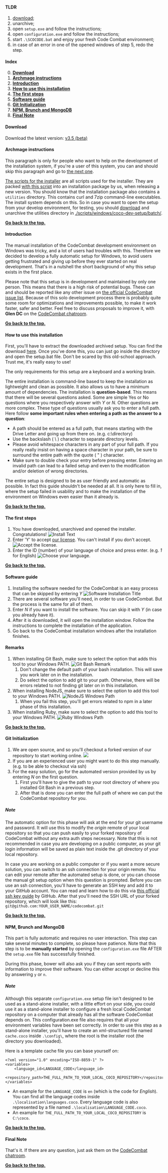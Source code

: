 #### TLDR
1. [download](#download);
2. unarchive;
3. open ``setup.exe`` and follow the instructions;
4. open ``configuration.exe`` and follow the instructions;
5. start ``.\SCOCODE.bat`` and enjoy your fresh Code Combat environment;
6. in case of an error in one of the opened windows of step 5, redo the step.

#### Index
0. **[Download](#download)**
1. **[Archmage instructions](#archmage-instructions)**
2. **[Introduction](#introduction)**
3. **[How to use this installation](#how-to-use-this-installation)**
4. **[The first steps](#the-first-steps)**
5. **[Software guide](#software-guide)**
6. **[Git Initialization](#git-initialization)**
7. **[NPM, Brunch and MongoDB](#npm-brunch-and-mongodb)**
8. **[Final Note](#final-note)**

#### Download
Download the latest version: [v3.5 (beta)](https://s3.amazonaws.com/CodeCombatLargeFiles/coco-dev-win-setup-3.5.zip)

#### Archmage instructions
This paragraph is only for people who want to help on the development of the installation system, if you're a user of this system, you can and should skip this paragraph and go to [the next one](#introduction).

[The scripts for the installer](https://github.com/codecombat/codecombat/tree/master/scripts/windows/coco-dev-setup/batch/scripts) are all scripts used for the installer. They are packed [with this script](https://github.com/codecombat/codecombat/blob/master/scripts/windows/coco-dev-setup/dev-setup-packer.bat) into an installation package by us, when releasing a new version. You should know that the installation package also contains a ``utilities`` directory. This contains curl and 7zip command-line executables. The install system depends on this. So in case you want to open the setup from your develop environment, for testing, you should [download](https://s3.amazonaws.com/CodeCombatLargeFiles/utilities.zip) and unarchive the utilities directory in [./scripts/windows/coco-dev-setup/batch/](https://github.com/codecombat/codecombat/tree/master/scripts/windows/coco-dev-setup/batch).

**[Go back to the top.](#index)**

#### Introduction
The manual installation of the CodeCombat development environment on Windows was tricky, and a lot of users had troubles with this. Therefore we decided to develop a fully automatic setup for Windows, to avoid users getting frustrated and giving up before they ever started on real development. That's in a nutshell the short background of why this setup exists in the first place.

Please note that this setup is in development and maintained by only one person. This means that there is a high risk of potential bugs. These can and should be reported like any other issue on [the official CodeCombat issue list](https://github.com/codecombat/codecombat/issues?labels=enhancement&state=open). Because of this solo development process there is probably quite some room for optimizations and improvements possible, to make it work faster, safer and better. Feel free to discuss proposals to improve it, with **Glen DC** on the [CodeCombat chatroom](http://www.hipchat.com/g3plnOKqa).

**[Go back to the top.](#index)**

#### How to use this installation
First, you'll have to extract the downloaded archived setup. You can find the download [here](#download). Once you've done this, you can just go inside the directory and open the setup.bat file. Don't be scared by this old-school approach. Trust me, it's really easy to use!

The only requirements for this setup are a keyboard and a working brain.

The entire installation is command-line based to keep the installation as lightweight and clean as possible. It also allows us to have a minimum amount of dependencies. The installation is **question-based**. This means that there will be several questions asked. Some are simple Yes or No questions where you respectively answer with _Y_ or _N_. Other questions are more complex. These type of questions usually ask you to enter a full path. Here follow **some important rules when entering a path as the answer to a question**:
* A path should be entered as a full path, that means starting with the Drive Letter and going up from there on. (e.g. c:\directory)
* Use the backslash ( \\ ) character to separate directory levels.
* Please avoid whitespace characters in any part of your full path. If you really really insist on having a space character in your path, be sure to surround the entire path with the quote ( " ) character.
* Make sure to double check your entry before pressing enter. Entering an invalid path can lead to a failed setup and even to the modification and/or deletion of wrong directories.

The entire setup is designed to be as user friendly and automatic as possible. In fact this guide shouldn't be needed at all. It is only here to fill in, where the setup failed in usability and to make the installation of the environment on Windows even easier than it already is.

**[Go back to the top.](#index)**

#### The first steps
1. You have downloaded, unarchived and opened the installer. Congratulations! ![Install Text](https://dl.dropboxusercontent.com/u/80071057/codecombat/1_title.png)
2. Enter 'Y' to accept [our license](http://codecombat.com/cla). You can't install if you don't accept. ![Accept the license.](https://dl.dropboxusercontent.com/u/80071057/codecombat/1_license.png)
3. Enter the ID (number) of your language of choice and press enter. (e.g. _1_ for English) ![Choose your language.](https://dl.dropboxusercontent.com/u/80071057/codecombat/1_language.png)

**[Go back to the top.](#index)**

#### Software guide
1. Installing the software needed for the CodeCombat is an easy process that can be skipped by entering _Y_ ![Software Installation Title](https://dl.dropboxusercontent.com/u/80071057/codecombat/2_title.png)
2. There are several software you'll need, in order to use CodeCombat. But the process is the same for all of them.
  1. Enter _N_ if you want to install the software. You can skip it with _Y_ (in case you already have it).
  2. After it is downloaded, it will open the installation window. Follow the instructions to complete the installation of the application.
  3. Go back to the CodeCombat installation windows after the installation finishes.

#### Remarks
1. When installing Git Bash, make sure to select the option that adds this tool to your Windows PATH.
![Git Bash Remark](https://dl.dropboxusercontent.com/u/80071057/codecombat/gitbash_path.png)
   1. Don't change the default path of your bash installation. This will save you work later on in the installation.
   2. Do select the option to add git to your path. Otherwise, there will be errors related to not finding git later on in this installation.
2. When installing NodeJS, make sure to select the option to add this tool to your Windows PATH. ![NodeJS Windows Path](https://dl.dropboxusercontent.com/u/80071057/codecombat/nodejs_path.png)
   1. When you fail this step, you'll get errors related to npm in a later phase of this installation.
3. When installing Ruby, make sure to select the option to add this tool to your Windows PATH. ![Ruby Windows Path](https://dl.dropboxusercontent.com/u/80071057/codecombat/ruby_path.png)

**[Go back to the top.](#index)**

#### Git Initialization
1. We are open source, and so you'll checkout a forked version of our repository to start working online. ![](https://dl.dropboxusercontent.com/u/80071057/codecombat/3_title.png)
  1. If you are an experienced user you might want to do this step manually. (e.g. to be able to checkout via ssh)
  2. For the easy solution, go for the automated version provided by us by entering _N_ on the first question.
     1. First you'll have to give the path to your root directory of where you installed Git Bash in a previous step.
     2. After that is done you can enter the full path of where we can put the CodeCombat repository for you.

##### Note

The automatic option for this phase will ask at the end for your git username and password. It will use this to modify the _origin_ remote of your local repository so that you can push easily to your forked repository of CodeCombat without any extra auth steps necessary. Note that this is not recommended in case you are developing on a public computer, as your git login information will be saved as plain text inside the .git directory of your local repository.

In case you are working on a public computer or if you want a more secure solution, you can switch to an ssh connection for your origin remote. You can edit your remote after the automated setup is done, or you can choose the manual git setup option when this question is prompted. Before you can use an ssh connection, you'll have to generate an SSH key and add it to your GitHub account. You can read and learn how to do this via [this official ssh key guide](https://help.github.com/articles/generating-ssh-keys) by GitHub. After that you'll need the SSH URL of your forked repository, which will look like this: ``git@github.com:YOUR_USER_NAME/codecombat.git``

**[Go back to the top.](#index)**

#### NPM, Brunch and MongoDB
This part is fully automatic and requires no user interaction. This step can take several minutes to complete, so please have patience. Note that this step is to be **manually started** by opening the ``configuration.exe`` file AFTER the ``setup.exe`` file has successfully finished.

During this phase, bower will also ask you if they can sent reports with information to improve their software. You can either accept or decline this by answering ``y`` or ``n``.

##### Note

Although this separate ``configuration.exe`` setup file isn't designed to be used as a stand-alone installer, with a little effort on your side, you could use it as a stand-alone installer to configure a fresh local CodeCombat repository on a computer that already has all the software CodeCombat depends on. This configuration.exe file also requires that all your environment variables have been set correctly. In order to use this step as a stand-alone installer, you'll have to create an xml-structured file named ``cache.coco`` inside ``.\config\``, where the root is the installer root (the directory you downloaded).

Here is a template cache file you can base yourself on:

    <?xml version="1.0" encoding="ISO-8859-1" ?>
    <variables>
        <language_id>LANGUAGE_CODE</language_id>
        <repository_path>THE_FULL_PATH_TO_YOUR_LOCAL_COCO_REPOSITORY</repository_path>
    </variables>

* An example for the ``LANGUAGE_CODE`` is ``en`` (which is the code for _English_). You can find all the language codes inside ``.\localisation\languages.coco``. Every language code is also represented by a file named ``.\localisation\LANGUAGE_CODE.coco``.
* An example for ``THE_FULL_PATH_TO_YOUR_LOCAL_COCO_REPOSITORY`` is ``C:\coco``.

**[Go back to the top.](#index)**

#### Final Note
That's it. If there are any question, just ask them on the [CodeCombat chatroom](http://www.hipchat.com/g3plnOKqa). 

**[Go back to the top.](#index)**